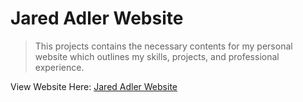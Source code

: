 # Jared Adler Website

> This projects contains the necessary contents for my personal website which outlines my skills, projects, and professional experience.

View Website Here: [Jared Adler Website](https://jared-a.github.io/Jared_Adler/MyWebsite.html)
